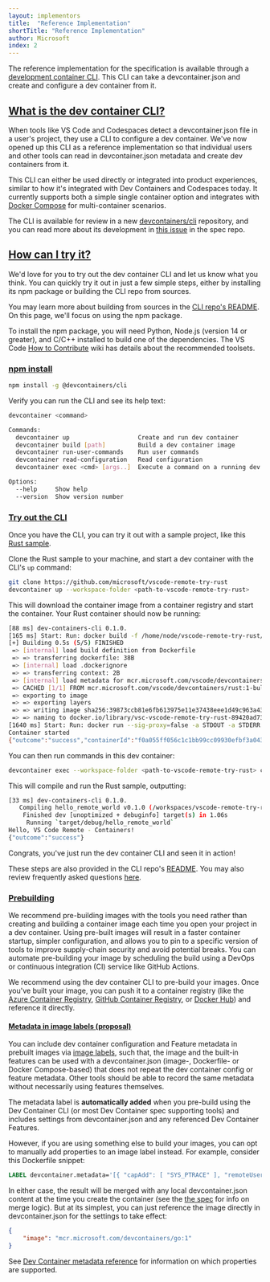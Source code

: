 ```yaml
---
layout: implementors
title:  "Reference Implementation"
shortTitle: "Reference Implementation"
author: Microsoft
index: 2
---
```


The reference implementation for the specification is available through a [development container CLI](https://github.com/devcontainers/cli). This CLI can take a devcontainer.json and create and configure a dev container from it.

## <a href="#what-is-CLI" name="what-is-CLI" class="anchor"> What is the dev container CLI? </a>
When tools like VS Code and Codespaces detect a devcontainer.json file in a user's project, they use a CLI to configure a dev container. We've now opened up this CLI as a reference implementation so that individual users and other tools can read in devcontainer.json metadata and create dev containers from it.

This CLI can either be used directly or integrated into product experiences, similar to how it's integrated with Dev Containers and Codespaces today. It currently supports both a simple single container option and integrates with [Docker Compose](https://docs.docker.com/compose/) for multi-container scenarios.

The CLI is available for review in a new [devcontainers/cli](https://github.com/devcontainers/cli) repository, and you can read more about its development in [this issue](https://github.com/devcontainers/spec/issues/9) in the spec repo.

## <a href="#try-it" name="try-it" class="anchor"> How can I try it? </a>

We'd love for you to try out the dev container CLI and let us know what you think. You can quickly try it out in just a few simple steps, either by installing its npm package or building the CLI repo from sources.

You may learn more about building from sources in the [CLI repo's README](https://github.com/devcontainers/cli#try-it-out). On this page, we'll focus on using the npm package.

To install the npm package, you will need Python, Node.js (version 14 or greater), and C/C++ installed to build one of the dependencies. The VS Code [How to Contribute](https://github.com/microsoft/vscode/wiki/How-to-Contribute) wiki has details about the recommended toolsets.

### <a href="#npm-install" name="npm-install" class="anchor"> npm install </a>

```bash
npm install -g @devcontainers/cli
```

Verify you can run the CLI and see its help text:

```bash
devcontainer <command>

Commands:
  devcontainer up                   Create and run dev container
  devcontainer build [path]         Build a dev container image
  devcontainer run-user-commands    Run user commands
  devcontainer read-configuration   Read configuration
  devcontainer exec <cmd> [args..]  Execute a command on a running dev container

Options:
  --help     Show help                                                 [boolean]
  --version  Show version number                                       [boolean]
```

### <a href="#try-out" name="try-out" class="anchor"> Try out the CLI </a>

Once you have the CLI, you can try it out with a sample project, like this [Rust sample](https://github.com/microsoft/vscode-remote-try-rust).

Clone the Rust sample to your machine, and start a dev container with the CLI's `up` command:

```bash
git clone https://github.com/microsoft/vscode-remote-try-rust
devcontainer up --workspace-folder <path-to-vscode-remote-try-rust>
```

This will download the container image from a container registry and start the container. Your Rust container should now be running:

```bash
[88 ms] dev-containers-cli 0.1.0.
[165 ms] Start: Run: docker build -f /home/node/vscode-remote-try-rust/.devcontainer/Dockerfile -t vsc-vscode-remote-try-rust-89420ad7399ba74f55921e49cc3ecfd2 --build-arg VARIANT=bullseye /home/node/vscode-remote-try-rust/.devcontainer
[+] Building 0.5s (5/5) FINISHED
 => [internal] load build definition from Dockerfile                       0.0s
 => => transferring dockerfile: 38B                                        0.0s
 => [internal] load .dockerignore                                          0.0s
 => => transferring context: 2B                                            0.0s
 => [internal] load metadata for mcr.microsoft.com/vscode/devcontainers/r  0.4s
 => CACHED [1/1] FROM mcr.microsoft.com/vscode/devcontainers/rust:1-bulls  0.0s
 => exporting to image                                                     0.0s
 => => exporting layers                                                    0.0s
 => => writing image sha256:39873ccb81e6fb613975e11e37438eee1d49c963a436d  0.0s
 => => naming to docker.io/library/vsc-vscode-remote-try-rust-89420ad7399  0.0s
[1640 ms] Start: Run: docker run --sig-proxy=false -a STDOUT -a STDERR --mount type=bind,source=/home/node/vscode-remote-try-rust,target=/workspaces/vscode-remote-try-rust -l devcontainer.local_folder=/home/node/vscode-remote-try-rust --cap-add=SYS_PTRACE --security-opt seccomp=unconfined --entrypoint /bin/sh vsc-vscode-remote-try-rust-89420ad7399ba74f55921e49cc3ecfd2-uid -c echo Container started
Container started
{"outcome":"success","containerId":"f0a055ff056c1c1bb99cc09930efbf3a0437c54d9b4644695aa23c1d57b4bd11","remoteUser":"vscode","remoteWorkspaceFolder":"/workspaces/vscode-remote-try-rust"}
```

You can then run commands in this dev container:

```bash
devcontainer exec --workspace-folder <path-to-vscode-remote-try-rust> cargo run
```

This will compile and run the Rust sample, outputting:

```bash
[33 ms] dev-containers-cli 0.1.0.
   Compiling hello_remote_world v0.1.0 (/workspaces/vscode-remote-try-rust)
    Finished dev [unoptimized + debuginfo] target(s) in 1.06s
     Running `target/debug/hello_remote_world`
Hello, VS Code Remote - Containers!
{"outcome":"success"}
```

Congrats, you've just run the dev container CLI and seen it in action!

These steps are also provided in the CLI repo's [README](https://github.com/devcontainers/cli/blob/main/README.md). You may also review frequently asked questions [here](https://github.com/devcontainers/spec/issues/31).

### <a href="#prebuilding" name="prebuilding" class="anchor"> Prebuilding </a> 
We recommend pre-building images with the tools you need rather than creating and building a container image each time you open your project in a dev container. Using pre-built images will result in a faster container startup, simpler configuration, and allows you to pin to a specific version of tools to improve supply-chain security and avoid potential breaks. You can automate pre-building your image by scheduling the build using a DevOps or continuous integration (CI) service like GitHub Actions.

We recommend using the dev container CLI to pre-build your images. Once you've built your image, you can push it to a container registry (like the [Azure Container Registry](https://learn.microsoft.com/azure/container-registry/container-registry-get-started-docker-cli?tabs=azure-cli), [GitHub Container Registry](https://docs.github.com/packages/working-with-a-github-packages-registry/working-with-the-container-registry#pushing-container-images), or [Docker Hub](https://docs.docker.com/engine/reference/commandline/push)) and reference it directly.

#### <a href="#labels" name="labels" class="anchor"> Metadata in image labels (proposal) </a> 

You can include dev container configuration and Feature metadata in prebuilt images via [image labels](https://docs.docker.com/config/labels-custom-metadata/), such that, the image and the built-in features can be used with a devcontainer.json (image-, Dockerfile- or Docker Compose-based) that does not repeat the dev container config or feature metadata. Other tools should be able to record the same metadata without necessarily using features themselves.

The metadata label is **automatically added** when you pre-build using the Dev Container CLI (or most Dev Container spec supporting tools) and includes settings from devcontainer.json and any referenced Dev Container Features.

However, if you are using something else to build your images, you can opt to manually add properties to an image label instead. For example, consider this Dockerfile snippet:

```Dockerfile
LABEL devcontainer.metadata='[{ "capAdd": [ "SYS_PTRACE" ], "remoteUser": "devcontainer", "postCreateCommand": "yarn install" } 
```

In either case, the result will be merged with any local devcontainer.json content at the time you create the container (see the [the spec](https://github.com/devcontainers/spec/blob/main/proposals/image-metadata.md) for info on merge logic). But at its simplest, you can just reference the image directly in devcontainer.json for the settings to take effect:

```json
{
    "image": "mcr.microsoft.com/devcontainers/go:1"
}
```

See [Dev Container metadata reference](../json_reference) for information on which properties are supported.
